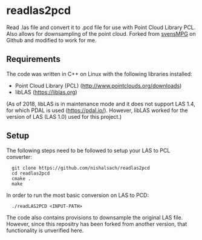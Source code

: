 # readlas2pcd
Read .las file and convert it to .pcd file for use with Point Cloud Library PCL. Also allows for downsampling of the point cloud. Forked from [svensMPG](https://github.com/svensMPG/readlas2pcd) on Github and modified to work for me.

## Requirements

The code was written in C++ on Linux with the following libraries installed:

+ Point Cloud Library (PCL) (http://www.pointclouds.org/downloads) 
+ libLAS (https://liblas.org) 

(As of 2018, libLAS is in maintenance mode and it does not support LAS 1.4, for which PDAL is used (https://pdal.io/). However, libLAS worked for the version of LAS (LAS 1.0) used for this project.)

## Setup

The following steps need to be followed to setup your LAS to PCL converter:


      git clone https://github.com/nishalsach/readlas2pcd
      cd readlas2pcd
      cmake .
      make


In order to run the most basic conversion on LAS to PCD:


      ./readLAS2PCD <INPUT-PATH>

  
 The code also contains provisions to downsample the original LAS file. However, since this repositry has been forked from another version, that functionality is unverified here. 
  

